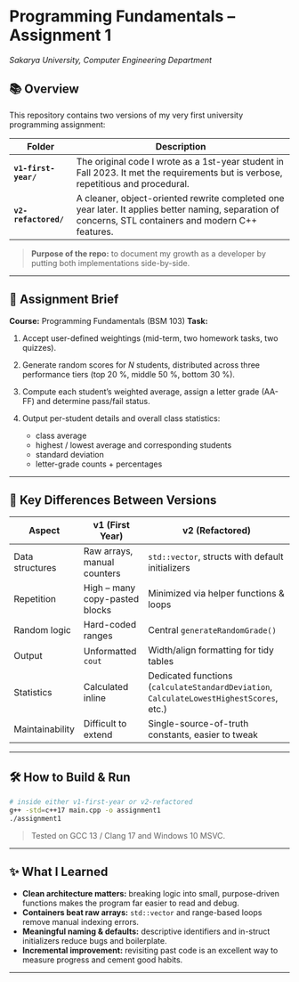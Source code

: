 # Programming Fundamentals – Assignment 1

*Sakarya University, Computer Engineering Department*

## 📚 Overview

This repository contains two versions of my very first university programming assignment:

| Folder               | Description                                                                                                                                            |
| -------------------- | ------------------------------------------------------------------------------------------------------------------------------------------------------ |
| **`v1-first-year/`** | The original code I wrote as a 1st-year student in Fall 2023. It met the requirements but is verbose, repetitious and procedural.                      |
| **`v2-refactored/`** | A cleaner, object-oriented rewrite completed one year later. It applies better naming, separation of concerns, STL containers and modern C++ features. |

> **Purpose of the repo:** to document my growth as a developer by putting both implementations side-by-side.

---

## 📝 Assignment Brief

**Course:** Programming Fundamentals (BSM 103)
**Task:**

1. Accept user-defined weightings (mid-term, two homework tasks, two quizzes).
2. Generate random scores for *N* students, distributed across three performance tiers (top 20 %, middle 50 %, bottom 30 %).
3. Compute each student’s weighted average, assign a letter grade (AA-FF) and determine pass/fail status.
4. Output per-student details and overall class statistics:

   * class average
   * highest / lowest average and corresponding students
   * standard deviation
   * letter-grade counts + percentages

---

## 🔄 Key Differences Between Versions

| Aspect          | **v1 (First Year)**            | **v2 (Refactored)**                                                                      |
| --------------- | ------------------------------ | ---------------------------------------------------------------------------------------- |
| Data structures | Raw arrays, manual counters    | `std::vector`, structs with default initializers                                         |
| Repetition      | High – many copy-pasted blocks | Minimized via helper functions & loops                                                   |
| Random logic    | Hard-coded ranges              | Central `generateRandomGrade()`                                                          |
| Output          | Unformatted `cout`             | Width/align formatting for tidy tables                                                   |
| Statistics      | Calculated inline              | Dedicated functions (`calculateStandardDeviation`, `CalculateLowestHighestScores`, etc.) |
| Maintainability | Difficult to extend            | Single-source-of-truth constants, easier to tweak                                        |

---

## 🛠️ How to Build & Run

```bash
# inside either v1-first-year or v2-refactored
g++ -std=c++17 main.cpp -o assignment1
./assignment1
```

> Tested on GCC 13 / Clang 17 and Windows 10 MSVC.

---

## ✨ What I Learned

* **Clean architecture matters:** breaking logic into small, purpose-driven functions makes the program far easier to read and debug.
* **Containers beat raw arrays:** `std::vector` and range-based loops remove manual indexing errors.
* **Meaningful naming & defaults:** descriptive identifiers and in-struct initializers reduce bugs and boilerplate.
* **Incremental improvement:** revisiting past code is an excellent way to measure progress and cement good habits.

---

